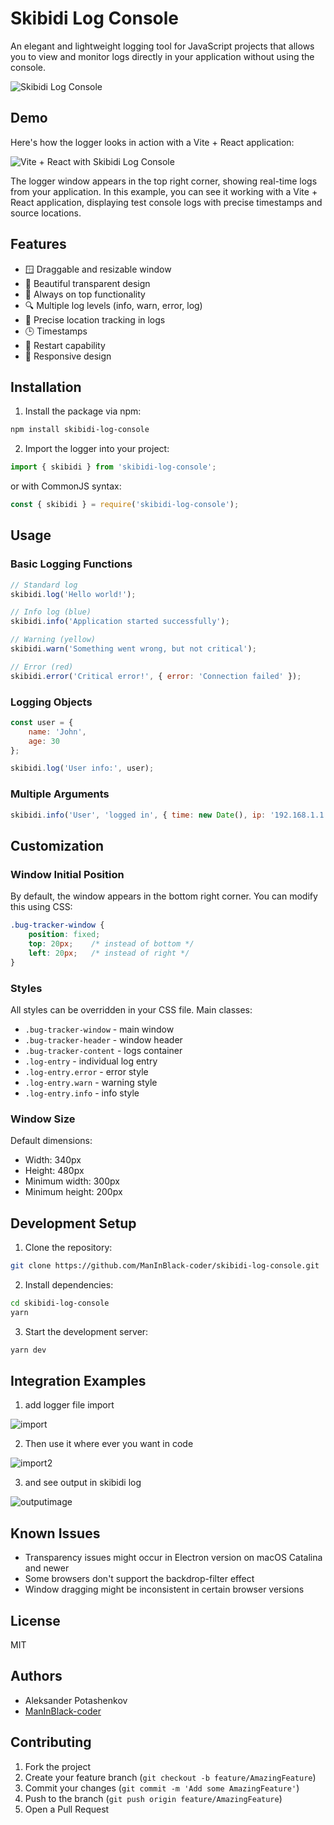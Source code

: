 # Skibidi Log Console

An elegant and lightweight logging tool for JavaScript projects that allows you to view and monitor logs directly in your application without using the console.

![Skibidi Log Console](screenshots/preview.png)

## Demo

Here's how the logger looks in action with a Vite + React application:

![Vite + React with Skibidi Log Console](screenshots/demo.png)

The logger window appears in the top right corner, showing real-time logs from your application. In this example, you can see it working with a Vite + React application, displaying test console logs with precise timestamps and source locations.

## Features

- 🪟 Draggable and resizable window
- 🎨 Beautiful transparent design
- 🎯 Always on top functionality
- 🔍 Multiple log levels (info, warn, error, log)
- 📍 Precise location tracking in logs
- 🕒 Timestamps
- 🔄 Restart capability
- 📱 Responsive design

## Installation

1. Install the package via npm:

```bash
npm install skibidi-log-console
```

2. Import the logger into your project:

```javascript
import { skibidi } from 'skibidi-log-console';
```

or with CommonJS syntax:

```javascript
const { skibidi } = require('skibidi-log-console');
```

## Usage

### Basic Logging Functions

```javascript
// Standard log
skibidi.log('Hello world!');

// Info log (blue)
skibidi.info('Application started successfully');

// Warning (yellow)
skibidi.warn('Something went wrong, but not critical');

// Error (red)
skibidi.error('Critical error!', { error: 'Connection failed' });
```

### Logging Objects

```javascript
const user = {
    name: 'John',
    age: 30
};

skibidi.log('User info:', user);
```

### Multiple Arguments

```javascript
skibidi.info('User', 'logged in', { time: new Date(), ip: '192.168.1.1' });
```

## Customization

### Window Initial Position

By default, the window appears in the bottom right corner. You can modify this using CSS:

```css
.bug-tracker-window {
    position: fixed;
    top: 20px;    /* instead of bottom */
    left: 20px;   /* instead of right */
}
```

### Styles

All styles can be overridden in your CSS file. Main classes:

- `.bug-tracker-window` - main window
- `.bug-tracker-header` - window header
- `.bug-tracker-content` - logs container
- `.log-entry` - individual log entry
- `.log-entry.error` - error style
- `.log-entry.warn` - warning style
- `.log-entry.info` - info style

### Window Size

Default dimensions:
- Width: 340px
- Height: 480px
- Minimum width: 300px
- Minimum height: 200px

## Development Setup

1. Clone the repository:
```bash
git clone https://github.com/ManInBlack-coder/skibidi-log-console.git
```

2. Install dependencies:
```bash
cd skibidi-log-console
yarn
```

3. Start the development server:
```bash
yarn dev
```


## Integration Examples

1. add logger file import 

![import](screenshots/import.png)

2. Then use it where ever you want in code 

![import2](screenshots/screen2.png)

3. and see output in skibidi log

![outputimage](screenshots/outputimage.png)




## Known Issues

- Transparency issues might occur in Electron version on macOS Catalina and newer
- Some browsers don't support the backdrop-filter effect
- Window dragging might be inconsistent in certain browser versions

## License

MIT

## Authors

- Aleksander Potashenkov
- [ManInBlack-coder](https://github.com/ManInBlack-coder)

## Contributing

1. Fork the project
2. Create your feature branch (`git checkout -b feature/AmazingFeature`)
3. Commit your changes (`git commit -m 'Add some AmazingFeature'`)
4. Push to the branch (`git push origin feature/AmazingFeature`)
5. Open a Pull Request

